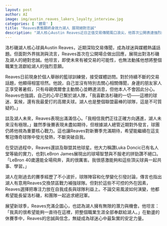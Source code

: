 ```yaml
---
layout: post
author: AI
image: img/austin_reaves_lakers_loyalty_interview.jpg
categories: [ '體育' ]
title: "Reaves表態願終身效力湖人 展現絕對忠誠"
description: "湖人核心Austin Reaves近日正值交易傳聞風口浪尖，他首次公開表達強烈的留隊意願，坦言願意奉獻整個職業生涯給湖人。Reaves在訓練營受訪時展現對洛杉磯和球隊的深厚情感，強調對未來和球隊奪冠充滿信心，即使球隊傳出補強計劃，他也將專注自我成長，只盼能繼續與湖人共同追逐總冠軍。"
---
```

洛杉磯湖人核心球員Austin Reaves，近期深陷交易傳聞，成為球迷與媒體熱議話題。但面對外界揣測與流言，Reaves首次在公開場合做出回應，展現出對洛杉磯及湖人的絕對忠誠。他坦言，即使未來有被交易的可能性，也無法動搖他想將整個職業生涯獻給湖人的強烈意願。

Reaves日前現身於個人舉辦的籃球訓練營，接受媒體訪問。對於持續不斷的交易話題，他顯得相當坦然。他說，自己並沒有特別去關心相關傳聞，身邊的朋友家人正享受著暑假，只有母親偶爾會主動關心並轉達消息，但他本人不會因此分心。Reaves也強調，自己的心早已繫於湖人隊，「我喜歡洛杉磯的一切——這裡的球迷、氣候，還有我最愛打的高爾夫球。湖人也是整個聯盟最棒的球隊，這是不可質疑的。」

談及湖人未來，Reaves表現出滿滿信心。「我相信我們正往正確方向邁進，湖人未來沒有極限。」雖然季後賽表現未盡如期待，但根據湖人總管近期對外發言，球團仍將他視為重要核心戰力。這也讓Reaves對新賽季充滿期待，希望能繼續在這支奪冠傳奇球隊中發光發熱，不斷突破自我。

在受訪過程中，Reaves還談及聯盟其他球星。他大力稱讚Luka Doncic已有名人堂等級的實力，也對LeBron James展現出的球場智慧與不服老的拼勁讚不絕口。「LeBron 40歲還能全場飛奔，真的很厲害。我很感激能夠和這些頂尖球員一起共事、學習。」

湖人在剛過去的賽季經歷了不小波折，球隊陣容和化學變化引發討論，傳言也指出湖人有意用Reaves交換禁區戰力補強球隊。但對於這些不可控的外在因素，Reaves選擇把專注力放在自我成長與球隊利益上。不論交易風波如何演變，他都希望能長留洛杉磯，和團隊一起追求總冠軍。

展望新球季，Reaves充滿企圖心，也認為湖人擁有無限的潛力與機會。他坦言：「我真的很希望能夠一直待在這裡，把整個職業生涯全部奉獻給湖人。」在動盪的休賽季中，Reaves的忠誠與信念，無疑成為球迷心中最紮實的安定力量。